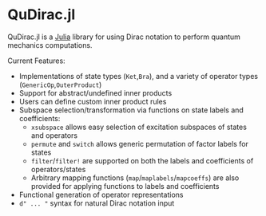 # QuDirac.jl

QuDirac.jl is a [Julia](http://julialang.org/) library for using Dirac notation to perform 
quantum mechanics computations. 

Current Features:

- Implementations of state types (`Ket`,`Bra`), and a variety of operator types (`GenericOp`,`OuterProduct`)
- Support for abstract/undefined inner products
- Users can define custom inner product rules
- Subspace selection/transformation via functions on state labels and coefficients:
    - `xsubspace` allows easy selection of excitation subspaces of states and operators
    - `permute` and `switch` allows generic permutation of factor labels for states
    - `filter`/`filter!` are supported on both the labels and coefficients of operators/states
    - Arbitrary mapping functions (`map`/`maplabels`/`mapcoeffs`) are also provided for applying functions to labels and coefficients
- Functional generation of operator representations
- `d" ... "` syntax for natural Dirac notation input